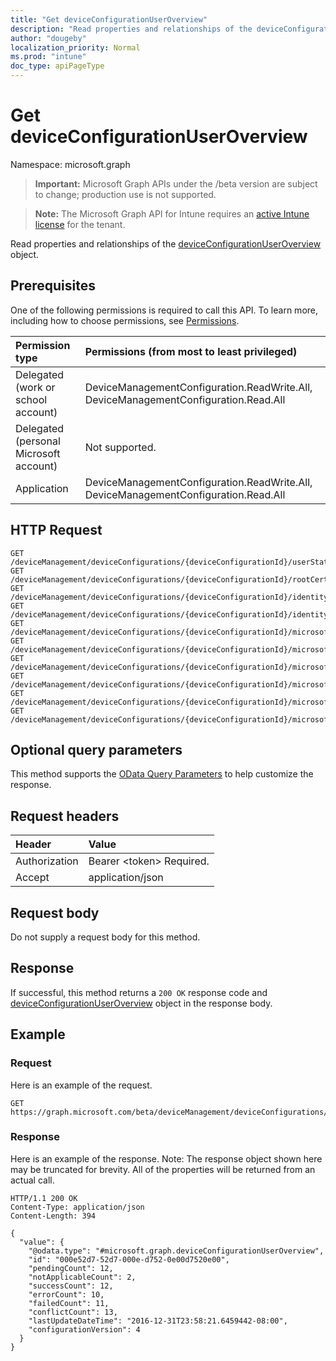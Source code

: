 ```yaml
---
title: "Get deviceConfigurationUserOverview"
description: "Read properties and relationships of the deviceConfigurationUserOverview object."
author: "dougeby"
localization_priority: Normal
ms.prod: "intune"
doc_type: apiPageType
---
```


# Get deviceConfigurationUserOverview

Namespace: microsoft.graph

> **Important:** Microsoft Graph APIs under the /beta version are subject to change; production use is not supported.

> **Note:** The Microsoft Graph API for Intune requires an [active Intune license](https://go.microsoft.com/fwlink/?linkid=839381) for the tenant.

Read properties and relationships of the [deviceConfigurationUserOverview](../resources/intune-deviceconfig-deviceconfigurationuseroverview.md) object.

## Prerequisites
One of the following permissions is required to call this API. To learn more, including how to choose permissions, see [Permissions](/graph/permissions-reference).

|Permission type|Permissions (from most to least privileged)|
|:---|:---|
|Delegated (work or school account)|DeviceManagementConfiguration.ReadWrite.All, DeviceManagementConfiguration.Read.All|
|Delegated (personal Microsoft account)|Not supported.|
|Application|DeviceManagementConfiguration.ReadWrite.All, DeviceManagementConfiguration.Read.All|

## HTTP Request
<!-- {
  "blockType": "ignored"
}
-->
``` http
GET /deviceManagement/deviceConfigurations/{deviceConfigurationId}/userStatusOverview
GET /deviceManagement/deviceConfigurations/{deviceConfigurationId}/rootCertificate/userStatusOverview
GET /deviceManagement/deviceConfigurations/{deviceConfigurationId}/identityCertificate/userStatusOverview
GET /deviceManagement/deviceConfigurations/{deviceConfigurationId}/identityCertificate/rootCertificate/userStatusOverview
GET /deviceManagement/deviceConfigurations/{deviceConfigurationId}/microsoft.graph.iosScepCertificateProfile/rootCertificate/userStatusOverview
GET /deviceManagement/deviceConfigurations/{deviceConfigurationId}/microsoft.graph.windowsPhone81VpnConfiguration/identityCertificate/userStatusOverview
GET /deviceManagement/deviceConfigurations/{deviceConfigurationId}/microsoft.graph.macOSWiredNetworkConfiguration/rootCertificateForServerValidation/userStatusOverview
GET /deviceManagement/deviceConfigurations/{deviceConfigurationId}/microsoft.graph.macOSWiredNetworkConfiguration/identityCertificateForClientAuthentication/userStatusOverview
GET /deviceManagement/deviceConfigurations/{deviceConfigurationId}/microsoft.graph.windowsWifiEnterpriseEAPConfiguration/identityCertificateForClientAuthentication/userStatusOverview
GET /deviceManagement/deviceConfigurations/{deviceConfigurationId}/microsoft.graph.windowsWifiEnterpriseEAPConfiguration/rootCertificatesForServerValidation/{windows81TrustedRootCertificateId}/userStatusOverview
```

## Optional query parameters
This method supports the [OData Query Parameters](/graph/query-parameters) to help customize the response.

## Request headers
|Header|Value|
|:---|:---|
|Authorization|Bearer &lt;token&gt; Required.|
|Accept|application/json|

## Request body
Do not supply a request body for this method.

## Response
If successful, this method returns a `200 OK` response code and [deviceConfigurationUserOverview](../resources/intune-deviceconfig-deviceconfigurationuseroverview.md) object in the response body.

## Example

### Request
Here is an example of the request.
``` http
GET https://graph.microsoft.com/beta/deviceManagement/deviceConfigurations/{deviceConfigurationId}/userStatusOverview
```

### Response
Here is an example of the response. Note: The response object shown here may be truncated for brevity. All of the properties will be returned from an actual call.
``` http
HTTP/1.1 200 OK
Content-Type: application/json
Content-Length: 394

{
  "value": {
    "@odata.type": "#microsoft.graph.deviceConfigurationUserOverview",
    "id": "000e52d7-52d7-000e-d752-0e00d7520e00",
    "pendingCount": 12,
    "notApplicableCount": 2,
    "successCount": 12,
    "errorCount": 10,
    "failedCount": 11,
    "conflictCount": 13,
    "lastUpdateDateTime": "2016-12-31T23:58:21.6459442-08:00",
    "configurationVersion": 4
  }
}
```






